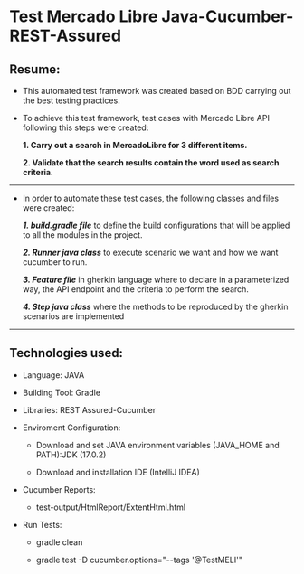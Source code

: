 
# Test Mercado Libre Java-Cucumber-REST-Assured

## Resume:
* This automated test framework was created based on BDD carrying out the best testing practices.
* To achieve this test framework, test cases with Mercado Libre API following this steps were created:

  **1. Carry out a search in MercadoLibre for 3 different items.**

  **2. Validate that the search results contain the word used as search criteria.**
 
-----------------------  

* In order to automate these test cases, the following classes and files were created:

  ***1. build.gradle file***  to define the build configurations that will be applied to all the modules in the project.

  ***2. Runner java class***  to execute scenario we want and how we want cucumber to run.
  
  ***3. Feature file***  in gherkin language where to declare in a parameterized way, the API endpoint and the criteria to perform the search.
  
  ***4. Step java class***  where the methods to be reproduced by the gherkin scenarios are implemented
  
------------------------
  
  ## Technologies used:

   - Language: JAVA

   - Building Tool: Gradle

   - Libraries: REST Assured-Cucumber 

* Enviroment Configuration:

  - Download and set JAVA environment variables (JAVA_HOME and PATH):JDK (17.0.2)

  - Download and installation IDE (IntelliJ IDEA)

* Cucumber Reports:

  - test-output/HtmlReport/ExtentHtml.html
  
  
 * Run Tests:

   - gradle clean
   
   - gradle test -D cucumber.options="--tags '@TestMELI'"




